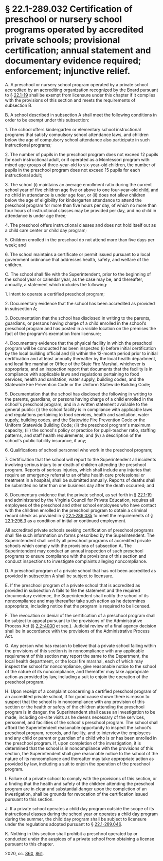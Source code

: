 # § 22.1-289.032 Certification of preschool or nursery school programs operated by accredited private schools; provisional certification; annual statement and documentary evidence required; enforcement; injunctive relief.

<p>A. A preschool or nursery school program operated by a private school accredited by an accrediting organization recognized by the Board pursuant to § <a href="/vacode/22.1-19/">22.1-19</a> shall be exempt from licensure under this chapter if it complies with the provisions of this section and meets the requirements of subsection B.</p><p>B. A school described in subsection A shall meet the following conditions in order to be exempt under this subsection:</p><p>1. The school offers kindergarten or elementary school instructional programs that satisfy compulsory school attendance laws, and children below the age of compulsory school attendance also participate in such instructional programs;</p><p>2. The number of pupils in the preschool program does not exceed 12 pupils for each instructional adult, or if operated as a Montessori program with mixed age groups of three-year-old to six-year-old children, the number of pupils in the preschool program does not exceed 15 pupils for each instructional adult;</p><p>3. The school (i) maintains an average enrollment ratio during the current school year of five children age five or above to one four-year-old child, and no child in attendance is under age four, or (ii) does not allow children below the age of eligibility for kindergarten attendance to attend the preschool program for more than five hours per day, of which no more than four hours of instructional classes may be provided per day, and no child in attendance is under age three;</p><p>4. The preschool offers instructional classes and does not hold itself out as a child care center or child day program;</p><p>5. Children enrolled in the preschool do not attend more than five days per week; and</p><p>6. The school maintains a certificate or permit issued pursuant to a local government ordinance that addresses health, safety, and welfare of the children.</p><p>C. The school shall file with the Superintendent, prior to the beginning of the school year or calendar year, as the case may be, and thereafter, annually, a statement which includes the following:</p><p>1. Intent to operate a certified preschool program;</p><p>2. Documentary evidence that the school has been accredited as provided in subsection A;</p><p>3. Documentation that the school has disclosed in writing to the parents, guardians, or persons having charge of a child enrolled in the school's preschool program and has posted in a visible location on the premises the fact of the program's exemption from licensure;</p><p>4. Documentary evidence that the physical facility in which the preschool program will be conducted has been inspected (i) before initial certification by the local building official and (ii) within the 12-month period prior to initial certification and at least annually thereafter by the local health department, and local fire marshal or Office of the State Fire Marshal, whichever is appropriate, and an inspection report that documents that the facility is in compliance with applicable laws and regulations pertaining to food services, health and sanitation, water supply, building codes, and the Statewide Fire Prevention Code or the Uniform Statewide Building Code;</p><p>5. Documentation that the school has disclosed the following in writing to the parents, guardians, or persons having charge of a child enrolled in the school's preschool program, and in a written statement available to the general public: (i) the school facility is in compliance with applicable laws and regulations pertaining to food services, health and sanitation, water supply, building codes, and the Statewide Fire Prevention Code or the Uniform Statewide Building Code; (ii) the preschool program's maximum capacity; (iii) the school's policy or practice for pupil-teacher ratio, staffing patterns, and staff health requirements; and (iv) a description of the school's public liability insurance, if any;</p><p>6. Qualifications of school personnel who work in the preschool program;</p><p>7. Certification that the school will report to the Superintendent all incidents involving serious injury to or death of children attending the preschool program. Reports of serious injuries, which shall include any injuries that require an emergency referral to an offsite health care professional or treatment in a hospital, shall be submitted annually. Reports of deaths shall be submitted no later than one business day after the death occurred; and</p><p>8. Documentary evidence that the private school, as set forth in § <a href="/vacode/22.1-19/">22.1-19</a> and administered by the Virginia Council for Private Education, requires all employees of the preschool and other school employees who have contact with the children enrolled in the preschool program to obtain a criminal record check as provided in § <a href="/vacode/22.1-289.035/">22.1-289.035</a> to meet the requirements of § <a href="/vacode/22.1-296.3/">22.1-296.3</a> as a condition of initial or continued employment.</p><p>All accredited private schools seeking certification of preschool programs shall file such information on forms prescribed by the Superintendent. The Superintendent shall certify all preschool programs of accredited private schools which comply with the provisions of subsection A. The Superintendent may conduct an annual inspection of such preschool programs to ensure compliance with the provisions of this section and conduct inspections to investigate complaints alleging noncompliance.</p><p>D. A preschool program of a private school that has not been accredited as provided in subsection A shall be subject to licensure.</p><p>E. If the preschool program of a private school that is accredited as provided in subsection A fails to file the statement and the required documentary evidence, the Superintendent shall notify the school of its noncompliance and may thereafter take such action as he determines appropriate, including notice that the program is required to be licensed.</p><p>F. The revocation or denial of the certification of a preschool program shall be subject to appeal pursuant to the provisions of the Administrative Process Act (§ <a href="/vacode/2.2-4000/">2.2-4000</a> et seq.). Judicial review of a final agency decision shall be in accordance with the provisions of the Administrative Process Act.</p><p>G. Any person who has reason to believe that a private school falling within the provisions of this section is in noncompliance with any applicable requirement of this section may report the same to the Department, the local health department, or the local fire marshal, each of which may inspect the school for noncompliance, give reasonable notice to the school of the nature of its noncompliance, and thereafter may take appropriate action as provided by law, including a suit to enjoin the operation of the preschool program.</p><p>H. Upon receipt of a complaint concerning a certified preschool program of an accredited private school, if for good cause shown there is reason to suspect that the school is in noncompliance with any provision of this section or the health or safety of the children attending the preschool program is in danger, the Superintendent shall cause an investigation to be made, including on-site visits as he deems necessary of the services, personnel, and facilities of the school's preschool program. The school shall afford the Superintendent reasonable opportunity to inspect the school's preschool program, records, and facility, and to interview the employees and any child or parent or guardian of a child who is or has been enrolled in the preschool program. If, upon completion of the investigation, it is determined that the school is in noncompliance with the provisions of this section, the Superintendent shall give reasonable notice to the school of the nature of its noncompliance and thereafter may take appropriate action as provided by law, including a suit to enjoin the operation of the preschool program.</p><p>I. Failure of a private school to comply with the provisions of this section, or a finding that the health and safety of the children attending the preschool program are in clear and substantial danger upon the completion of an investigation, shall be grounds for revocation of the certification issued pursuant to this section.</p><p>J. If a private school operates a child day program outside the scope of its instructional classes during the school year or operates a child day program during the summer, the child day program shall be subject to licensure under the regulations adopted pursuant to § <a href="/vacode/22.1-289.046/">22.1-289.046</a>.</p><p>K. Nothing in this section shall prohibit a preschool operated by or conducted under the auspices of a private school from obtaining a license pursuant to this chapter.</p><p>2020, cc. <a href='http://lis.virginia.gov/cgi-bin/legp604.exe?201+ful+CHAP0860'>860</a>, <a href='http://lis.virginia.gov/cgi-bin/legp604.exe?201+ful+CHAP0861'>861</a>.</p>